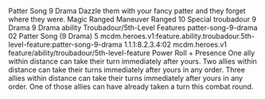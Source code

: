 <ability>
  <name>Patter Song</name>
  <cost>9 Drama</cost>
  <flavor>Dazzle them with your fancy patter and they forget where they were.</flavor>
  <keywords>
    <keyword>Magic</keyword>
    <keyword>Ranged</keyword>
  </keywords>
  <type>Maneuver</type>
  <distance>Ranged 10</distance>
  <target>Special</target>
  <metadata>
    <class>troubadour</class>
    <cost>9 Drama</cost>
    <cost_amount>9</cost_amount>
    <cost_resource>Drama</cost_resource>
    <feature_type>ability</feature_type>
    <file_dpath>Troubadour/5th-Level Features</file_dpath>
    <item_id>patter-song-9-drama</item_id>
    <item_index>02</item_index>
    <item_name>Patter Song (9 Drama)</item_name>
    <level>5</level>
    <scc>mcdm.heroes.v1:feature.ability.troubadour.5th-level-feature:patter-song-9-drama</scc>
    <scdc>1.1.1:8.2.3.4:02</scdc>
    <source>mcdm.heroes.v1</source>
    <type>feature/ability/troubadour/5th-level-feature</type>
  </metadata>
  <effects>
    <effect type="roll">
      <roll>Power Roll + Presence</roll>
      <t1>One ally within distance can take their turn immediately after yours.</t1>
      <t2>Two allies within distance can take their turns immediately after yours in any order.</t2>
      <t3>Three allies within distance can take their turns immediately after yours in any order. One of those allies can have already taken a turn this combat round.</t3>
    </effect>
  </effects>
</ability>
